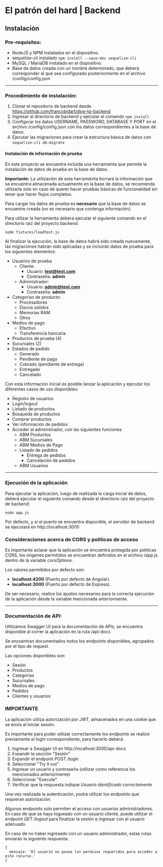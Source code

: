 # El patrón del hard | Backend

## Instalación 
### Pre-requisitos:

* NodeJS y NPM instalados en el dispositivo.
* sequelize-cli instalado ``` npm install --save-dev sequelize-cli ```
* MySQL / MariaDB instalado en el dispositivo.
* Base de datos creada con un nombre determinado, que deberá corresponder al que sea configurado posteriormente en el archivo /config/config.json

---

### Procedimiento de instalación:

1. Clonar el repositorio de backend desde https://github.com/francobidart/dsw-tp-backend
2. Ingresar al directorio de backend y ejecutar el comando ``` npm install ```
3. Configurar los datos USERNAME, PASSWORD, DATABASE Y PORT en el archivo /config/config.json con los datos correspondientes a la base de datos.
4. Ejecutar las migraciones para crear la estructura básica de datos con ``` sequelize-cli db:migrate ```


#### Instalación de información de prueba

En este proyecto se encuentra incluida una herramienta que permite la instalación de datos de prueba en la base de datos.

**Importante:** La utilización de esta herramienta borrará la información que se encuentra almacenada actualmente en la 
base de datos, se recomienda utilizarla solo en caso de querer hacer pruebas básicas de funcionalidad sin tener que hacer
flujos completos.

Para cargar los datos de prueba es **necesario** que la base de datos se encuentre creada (no es necesario que contenga información).

Para utilizar la herramienta deberá ejecutar el siguiente comando en el directorio raíz del proyecto backend:

```
node fixtures/loadTest.js
```

Al finalizar la ejecución, la base de datos habrá sido creada nuevamente, las migraciones habrán sido aplicadas y se incluirán datos
de prueba para los siguientes elementos:

* Usuarios de prueba
  * Cliente: 
    * Usuario: **test@test.com**
    * Contraseña: **admin**
  * Administrador: 
    * Usuario: **admin@test.com**
    * Contraseña: **admin**
* Categorías de producto:
  * Procesadores
  * Discos sólidos
  * Memorias RAM
  * Otros
* Medios de pago
  * Efectivo
  * Transferencia bancaria
* Productos de prueba (4)
* Sucursales (2)
* Estados de pedido
  * Generado
  * Pendiente de pago
  * Cobrado (pendiente de entrega)
  * Entregado
  * Cancelado

Con esta información inicial es posible lanzar la aplicación y ejecutar los diferentes casos de uso disponibles:

* Registro de usuarios
* Login/logout
* Listado de productos
* Búsqueda de productos
* Comprar productos
* Ver información de pedidos
* Acceder al administrador, con las siguientes funciones
  * ABM Productos
  * ABM Sucursales
  * ABM Medios de Pago
  * Listado de pedidos
    * Entrega de pedidos
    * Cancelación de pedidos
  * ABM Usuarios

---

### Ejecución de la aplicación

Para ejecutar la aplicación, luego de realizada la carga inicial de datos, deberá ejecutar el siguiente comando desde el directorio raíz del proyecto de backend:

```
node app.js
```

Por defecto, y si el puerto se encuentra disponible, el servidor de backend se ejecutará en http://localhost:3000

### Consideraciones acerca de CORS y politicas de acceso

Es importante aclarar que la aplicación se encuentra protegida por politicas CORS, los origenes permitidos se encuentran definidos en el archivo /app.js dentro de la variable _corsOptions_.

Los valores permitidos por defecto son:

* **localhost:4200** (Puerto por defecto de Angular).
* **localhost:3000** (Puerto por defecto de Express).

De ser necesario, realice los ajustes necesarios para la correcta ejecución de la aplicación desde la variable mencionada anteriormente.

---

### Documentación de API:

Utilizamos Swagger UI para la documentación de APIs, se encuentra disponible 
al correr la aplicación en la ruta /api-docs

Se encuentran documentados todos los endpoints disponibles, agrupados por el tipo
de request. 

Las opciones disponibles son:

* Sesión
* Productos
* Categorías
* Sucursales
* Medios de pago
* Pedidos
* Clientes y usuarios

### IMPORTANTE

La aplicación utiliza autorización por JWT, almacenados en una cookie que se envía al iniciar sesión.

Es importante para poder utilizar correctamente los endpoints se realice previamente el login correspondiente, para hacerlo deberá:

1. Ingresar a Swagger UI en http://localhost:3000/api-docs
2. Expandir la sección "Sesión"
3. Expandir el endpoint POST /login
4. Seleccionar "Try it out"
5. Ingresar un usuario y contraseña (utilizar como referencia los mencionados anteriormente)
6. Seleccionar "Execute"
7. Verificar que la respuesta indique _Usuario identificado correctamente_

Una vez realizada la autenticación, podrá utilizar los endpoints que requieran autorización.

Algunos endpoints solo permiten el acceso con usuarios administradores. En caso de que se haya logueado con un usuario cliente, puede utilizar el endpoint _GET /logout_ para finalizar la sesión e ingresar con el usuario adecuado.

En caso de no haber ingresado con un usuario administrador, estas rutas enviarán la siguiente respuesta:

```
{
  mensaje: 'El usuario no posee los permisos requeridos para acceder a este recurso.'
}
```
